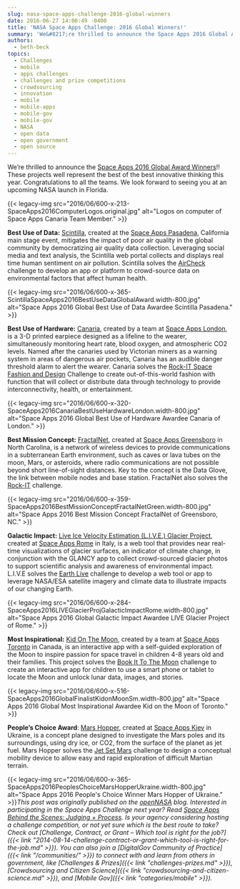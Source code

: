 ```yaml
---
slug: nasa-space-apps-challenge-2016-global-winners
date: 2016-06-27 14:00:49 -0400
title: 'NASA Space Apps Challenge: 2016 Global Winners!'
summary: 'We&#8217;re thrilled to announce the Space Apps 2016 Global Award Winners!! These projects well represent the best of the best innovative thinking this year. Congratulations to all the teams. We look forward to seeing you at an upcoming NASA launch in Florida.'
authors:
  - beth-beck
topics:
  - Challenges
  - mobile
  - apps challenges
  - challenges and prize competitions
  - crowdsourcing
  - innovation
  - mobile
  - mobile-apps
  - mobile-gov
  - mobile-gov
  - NASA
  - open data
  - open government
  - open source
---
```


We&#8217;re thrilled to announce the <a href="https://2016.spaceappschallenge.org/awards" target="_blank">Space Apps 2016 Global Award Winners</a>!! These projects well represent the best of the best innovative thinking this year. Congratulations to all the teams. We look forward to seeing you at an upcoming NASA launch in Florida.

{{< legacy-img src="2016/06/600-x-213-SpaceApps2016ComputerLogos.original.jpg" alt="Logos on computer of Space Apps Canaria Team Member." >}}

**Best Use of Data:** <a href="https://2016.spaceappschallenge.org/challenges/earth/aircheck/projects/scintilla" target="_blank">Scintilla</a>, created at the <a href="https://2016.spaceappschallenge.org/locations/pasadena-ca-usa" target="_blank">Space Apps Pasadena</a>, California main stage event, mitigates the impact of poor air quality in the global community by democratizing air quality data collection. Leveraging social media and text analysis, the Scintilla web portal collects and displays real time human sentiment on air pollution. Scintilla solves the <a href="https://2016.spaceappschallenge.org/challenges/earth/aircheck" target="_blank">AirCheck</a> challenge to develop an app or platform to crowd-source data on environmental factors that affect human health.

{{< legacy-img src="2016/06/600-x-365-ScintillaSpaceApps2016BestUseDataGlobalAward.width-800.jpg" alt="Space Apps 2016 Global Best Use of Data Awardee Scintilla Pasadena." >}}

**Best Use of Hardware:** <a href="https://2016.spaceappschallenge.org/challenges/space-station/rock-it-space-fashion-and-design/projects/canaria" target="_blank">Canaria</a>, created by a team at <a href="https://2016.spaceappschallenge.org/locations/london-england" target="_blank">Space Apps London</a>, is a 3-D printed earpiece designed as a lifeline to the wearer, simultaneously monitoring heart rate, blood oxygen, and atmospheric CO2 levels. Named after the canaries used by Victorian miners as a warning system in areas of dangerous air pockets, Canaria has an audible danger threshold alarm to alert the wearer. Canaria solves the <a href="https://2016.spaceappschallenge.org/challenges/space-station/rock-it-space-fashion-and-design" target="_blank">Rock-IT Space Fashion and Design</a> Challenge to create out-of-this-world fashion with function that will collect or distribute data through technology to provide interconnectivity, health, or entertainment.

{{< legacy-img src="2016/06/600-x-320-SpaceApps2016CanariaBestUseHardwareLondon.width-800.jpg" alt="Space Apps 2016 Global Best Use of Hardware Awardee Canaria of London." >}}

**Best Mission Concept:** <a href="https://2016.spaceappschallenge.org/challenges/space-station/rock-it-space-fashion-and-design/projects/fractalnet" target="_blank">FractalNet</a>, created at <a href="https://2016.spaceappschallenge.org/locations/greensboro-nc-usa" target="_blank">Space Apps Greensboro</a> in North Carolina, is a network of wireless devices to provide communications in a subterranean Earth environment, such as caves or lava tubes on the moon, Mars, or asteroids, where radio communications are not possible beyond short line-of-sight distances. Key to the concept is the Data Glove, the link between mobile nodes and base station. FractalNet also solves the <a href="https://2016.spaceappschallenge.org/challenges/space-station/rock-it-space-fashion-and-design" target="_blank">Rock-IT</a> challenge.

{{< legacy-img src="2016/06/600-x-359-SpaceApps2016BestMissionConceptFractalNetGreen.width-800.jpg" alt="Space Apps 2016 Best Mission Concept FractalNet of Greensboro, NC." >}}

**Galactic Impact:** <a href="https://2016.spaceappschallenge.org/challenges/earth/earth-live/projects/l.i.v.e.-glacier-project-ice-cream-team" target="_blank">Live Ice Velocity Estimation (L.I.V.E.) Glacier Project</a>, created at <a href="https://2016.spaceappschallenge.org/locations/rome-italy" target="_blank">Space Apps Rome</a> in Italy, is a web tool that provides near real-time visualizations of glacier surfaces, an indicator of climate change, in conjunction with the GLANCY app to collect crowd-sourced glacier photos to support scientific analysis and awareness of environmental impact. L.I.V.E solves the <a href="https://2016.spaceappschallenge.org/challenges/earth/earth-live" target="_blank">Earth Live</a> challenge to develop a web tool or app to leverage NASA/ESA satellite imagery and climate data to illustrate impacts of our changing Earth.

{{< legacy-img src="2016/06/600-x-284-SpaceApps2016LIVEGlacierProjGalacticImpactRome.width-800.jpg" alt="Space Apps 2016 Global Galactic Impact Awardee LIVE Glacier Project of Rome." >}}

**Most Inspirational:** <a href="https://2016.spaceappschallenge.org/challenges/solar-system/book-it-to-the-moon/projects/kid-on-the-moon" target="_blank">Kid On The Moon</a>, created by a team at <a href="https://2016.spaceappschallenge.org/locations/toronto-on-canada" target="_blank">Space Apps Toronto</a> in Canada, is an interactive app with a self-guided exploration of the Moon to inspire passion for space travel in children 4-8 years old and their families. This project solves the <a href="https://2016.spaceappschallenge.org/challenges/solar-system/book-it-to-the-moon" target="_blank">Book It To The Moon</a> challenge to create an interactive app for children to use a smart phone or tablet to locate the Moon and unlock lunar data, images, and stories.

{{< legacy-img src="2016/06/600-x-516-SpaceApps2016GlobalFinalistKidonMoonSm.width-800.jpg" alt="Space Apps 2016 Global Most Inspirational Awardee Kid on the Moon of Toronto." >}}

**People’s Choice Award**: <a href="https://2016.spaceappschallenge.org/challenges/tech/jet-set-mars/projects/mars-hopper" target="_blank">Mars Hopper</a>, created at <a href="https://2016.spaceappschallenge.org/locations/kiev-ukraine" target="_blank">Space Apps Kiev</a> in Ukraine, is a concept plane designed to investigate the Mars poles and its surroundings, using dry ice, or CO2, from the surface of the planet as jet fuel. Mars Hopper solves the <a href="https://2016.spaceappschallenge.org/challenges/tech/jet-set-mars" target="_blank">Jet Set Mars</a> challenge to design a conceptual mobility device to allow easy and rapid exploration of difficult Martian terrain.

{{< legacy-img src="2016/06/600-x-365-SpaceApps2016PeoplesChoiceMarsHopperUkraine.width-800.jpg" alt="Space Apps 2016 People's Choice Winner Mars Hopper of Ukraine." >}}_This post was originally published on the [openNASA](https://open.nasa.gov/blog/) blog._
_Interested in participating in the Space Apps Challenge next year? Read [Space Apps Behind the Scenes: Judging + Process](https://open.nasa.gov/blog/space-apps-behind-scenes-judging-process/). Is your agency considering hosting a challenge competition, or not yet sure which is the best route to take? Check out [Challenge, Contract, or Grant – Which tool is right for the job?]({{< link "2014-08-14-challenge-contract-or-grant-which-tool-is-right-for-the-job.md" >}}). You can also join a [DigitalGov Community of Practice]({{< link "/communities/" >}}) to connect with and learn from others in government, like [Challenges & Prizes]({{< link "challenges-prizes.md" >}}), [Crowdsourcing and Citizen Science]({{< link "crowdsourcing-and-citizen-science.md" >}}), and [Mobile Gov]({{< link "categories/mobile" >}})._